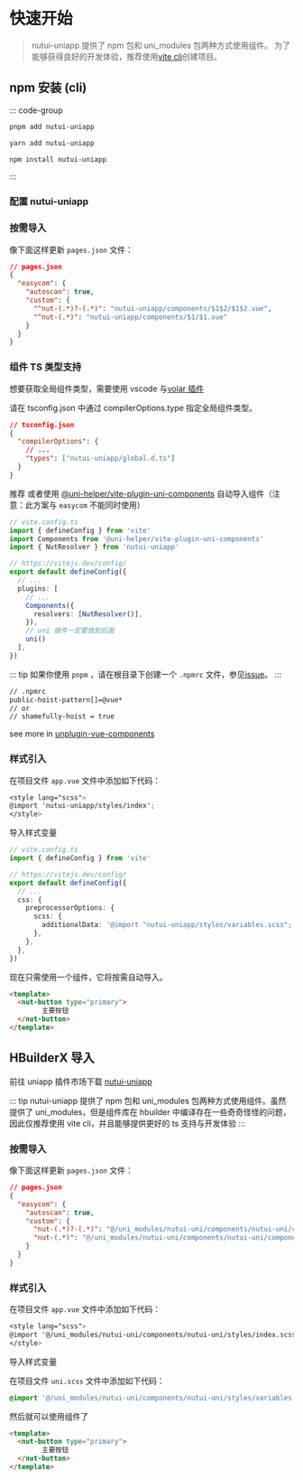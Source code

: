 # 快速开始

> nutui-uniapp 提供了 npm 包和 uni_modules 包两种方式使用组件。
> 为了能够获得良好的开发体验，推荐使用[vite cli](https://uniapp.dcloud.net.cn/quickstart-cli.html#install-vue-cli)创建项目。

## npm 安装 (cli)

 ::: code-group

  ```bash [pnpm]
  pnpm add nutui-uniapp
  ```

  ```bash [yarn]
  yarn add nutui-uniapp
  ```

  ```bash [npm]
  npm install nutui-uniapp
  ```

  :::

### 配置 nutui-uniapp

### 按需导入

像下面这样更新 `pages.json` 文件：

```json
// pages.json
{
  "easycom": {
    "autoscan": true,
    "custom": {
      "^nut-(.*)?-(.*)": "nutui-uniapp/components/$1$2/$1$2.vue",
      "^nut-(.*)": "nutui-uniapp/components/$1/$1.vue"
    }
  }
}
```

### 组件 TS 类型支持

想要获取全局组件类型，需要使用 vscode 与[volar 插件](https://cn.vuejs.org/guide/typescript/overview.html#volar-takeover-mode)

请在 tsconfig.json 中通过 compilerOptions.type 指定全局组件类型。

```json
// tsconfig.json
{
  "compilerOptions": {
    // ...
    "types": ["nutui-uniapp/global.d.ts"]
  }
}
```

<Badge type="tip">推荐</Badge> 或者使用 [@uni-helper/vite-plugin-uni-components](https://github.com/uni-helper/vite-plugin-uni-components) 自动导入组件（注意：此方案与 `easycom` 不能同时使用）

```ts
// vite.config.ts
import { defineConfig } from 'vite'
import Components from '@uni-helper/vite-plugin-uni-components'
import { NutResolver } from 'nutui-uniapp'

// https://vitejs.dev/config/
export default defineConfig({
  // ...
  plugins: [
    // ...
    Components({
      resolvers: [NutResolver()],
    }),
    // uni 插件一定要放到后面
    uni()
  ],
})
```

::: tip
如果你使用 `pnpm` ，请在根目录下创建一个 `.npmrc` 文件，参见[issue](https://github.com/antfu/unplugin-vue-components/issues/389)。
:::

```bash
// .npmrc
public-hoist-pattern[]=@vue*
// or
// shamefully-hoist = true
```

see more in [unplugin-vue-components](https://github.com/antfu/unplugin-vue-components#installation)

### 样式引入

<!-- 组件库与 uniapp 都依赖 sass，请先安装 sass -->

在项目文件 `app.vue` 文件中添加如下代码：

```scss
<style lang="scss">
@import 'nutui-uniapp/styles/index';
</style>
```

导入样式变量

```ts
// vite.config.ts
import { defineConfig } from 'vite'

// https://vitejs.dev/config/
export default defineConfig({
  // ...
  css: {
    preprocessorOptions: {
      scss: {
        additionalData: '@import "nutui-uniapp/styles/variables.scss";',
      },
    },
  },
})
```

现在只需使用一个组件，它将按需自动导入。

```html
<template>
  <nut-button type="primary">
        主要按钮
  </nut-button>
</template>
```

## HBuilderX 导入

前往 uniapp 插件市场下载 [nutui-uniapp](https://ext.dcloud.net.cn/plugin?id=13491)

::: tip
nutui-uniapp 提供了 npm 包和 uni_modules 包两种方式使用组件。虽然提供了 uni_modules，但是组件库在 hbuilder 中编译存在一些奇奇怪怪的问题，因此仅推荐使用 vite cli，并且能够提供更好的 ts 支持与开发体验
:::
### 按需导入

像下面这样更新 `pages.json` 文件：

```json
// pages.json
{
  "easycom": {
    "autoscan": true,
    "custom": {
      "nut-(.*)?-(.*)": "@/uni_modules/nutui-uni/components/nutui-uni/components/$1$2/$1$2.vue",
      "nut-(.*)": "@/uni_modules/nutui-uni/components/nutui-uni/components/$1/$1.vue"
    }
  }
}
```

### 样式引入

<!-- 组件库与 uniapp 都依赖 sass，请先安装 sass -->

在项目文件 `app.vue` 文件中添加如下代码：

```scss
<style lang="scss">
@import '@/uni_modules/nutui-uni/components/nutui-uni/styles/index.scss';
</style>
```

导入样式变量

在项目文件 `uni.scss` 文件中添加如下代码：

```scss
@import '@/uni_modules/nutui-uni/components/nutui-uni/styles/variables.scss';
```

然后就可以使用组件了

```html
<template>
  <nut-button type="primary">
        主要按钮
  </nut-button>
</template>
```
